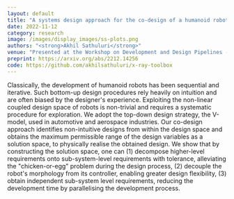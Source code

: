 ```yaml
---
layout: default
title: "A systems design approach for the co-design of a humanoid robot arm"
date: 2022-11-12
category: research
image: /images/display_images/ss-plots.png
authors: "<strong>Akhil Sathuluri</strong>"
venue: "Presented at the Workshop on Development and Design Pipelines - From first ideas to well-functioning robots, 2022 IEEE-RAS International Conference on Humanoid Robots (Humanoids 2022)"
preprint: https://arxiv.org/abs/2212.14256
code: https://github.com/akhilsathuluri/x-ray-toolbox
---
```

Classically, the development of humanoid robots has been sequential and iterative. Such bottom-up design procedures rely heavily on intuition and are often biased by the designer's experience. Exploiting the non-linear coupled design space of robots is non-trivial and requires a systematic procedure for exploration. We adopt the top-down design strategy, the V-model, used in automotive and aerospace industries. Our co-design approach identifies non-intuitive designs from within the design space and obtains the maximum permissible range of the design variables as a solution space, to physically realise the obtained design. We show that by constructing the solution space, one can (1) decompose higher-level requirements onto sub-system-level requirements with tolerance, alleviating the "chicken-or-egg" problem during the design process, (2) decouple the robot's morphology from its controller, enabling greater design flexibility, (3) obtain independent sub-system level requirements, reducing the development time by parallelising the development process. 
